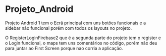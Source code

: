 # Projeto_Android

Projeto Android 1 tem o Ecrã principal com uns botões funcionais e a sidebar não funcional porém com todos os layouts no projeto.

O RegisterLoginFirebase2 que é a segunda parte do projeto tem o register e o Login funcional, o maps tem uns comentários no código, porém não deu para juntar ao First Screen porque nao corria a aplicação.
